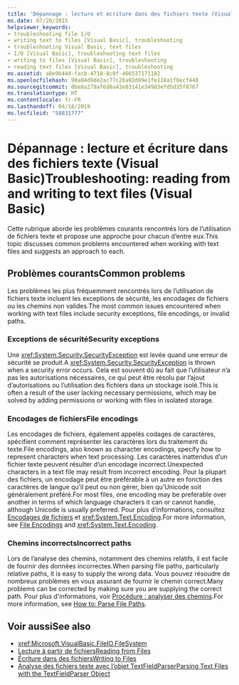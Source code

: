```yaml
---
title: 'Dépannage : lecture et écriture dans des fichiers texte (Visual Basic)'
ms.date: 07/20/2015
helpviewer_keywords:
- troubleshooting file I/O
- writing text to files [Visual Basic], troubleshooting
- troubleshooting Visual Basic, text files
- I/O [Visual Basic], troubleshooting text files
- writing to files [Visual Basic], troubleshooting
- reading text files [Visual Basic], troubleshooting
ms.assetid: a8e9b44d-facb-4718-8c0f-466537171182
ms.openlocfilehash: 90a04d9de2ac77c28a92d99e1fe118a1f8ecf448
ms.sourcegitcommit: 0be8a279af6d8a43e03141e349d3efd5d35f8767
ms.translationtype: HT
ms.contentlocale: fr-FR
ms.lasthandoff: 04/18/2019
ms.locfileid: "58831777"
---
```

# <a name="troubleshooting-reading-from-and-writing-to-text-files-visual-basic"></a><span data-ttu-id="6901f-102">Dépannage : lecture et écriture dans des fichiers texte (Visual Basic)</span><span class="sxs-lookup"><span data-stu-id="6901f-102">Troubleshooting: reading from and writing to text files (Visual Basic)</span></span>
<span data-ttu-id="6901f-103">Cette rubrique aborde les problèmes courants rencontrés lors de l’utilisation de fichiers texte et propose une approche pour chacun d’entre eux.</span><span class="sxs-lookup"><span data-stu-id="6901f-103">This topic discusses common problems encountered when working with text files and suggests an approach to each.</span></span>  
  
## <a name="common-problems"></a><span data-ttu-id="6901f-104">Problèmes courants</span><span class="sxs-lookup"><span data-stu-id="6901f-104">Common problems</span></span>  
 <span data-ttu-id="6901f-105">Les problèmes les plus fréquemment rencontrés lors de l’utilisation de fichiers texte incluent les exceptions de sécurité, les encodages de fichiers ou les chemins non valides.</span><span class="sxs-lookup"><span data-stu-id="6901f-105">The most common issues encountered when working with text files include security exceptions, file encodings, or invalid paths.</span></span>  
  
### <a name="security-exceptions"></a><span data-ttu-id="6901f-106">Exceptions de sécurité</span><span class="sxs-lookup"><span data-stu-id="6901f-106">Security exceptions</span></span>  
 <span data-ttu-id="6901f-107">Une <xref:System.Security.SecurityException> est levée quand une erreur de sécurité se produit.</span><span class="sxs-lookup"><span data-stu-id="6901f-107">A <xref:System.Security.SecurityException> is thrown when a security error occurs.</span></span> <span data-ttu-id="6901f-108">Cela est souvent dû au fait que l’utilisateur n’a pas les autorisations nécessaires, ce qui peut être résolu par l’ajout d’autorisations ou l’utilisation des fichiers dans un stockage isolé.</span><span class="sxs-lookup"><span data-stu-id="6901f-108">This is often a result of the user lacking necessary permissions, which may be solved by adding permissions or working with files in isolated storage.</span></span>  
  
### <a name="file-encodings"></a><span data-ttu-id="6901f-109">Encodages de fichiers</span><span class="sxs-lookup"><span data-stu-id="6901f-109">File encodings</span></span>  
 <span data-ttu-id="6901f-110">Les encodages de fichiers, également appelés codages de caractères, spécifient comment représenter les caractères lors du traitement du texte.</span><span class="sxs-lookup"><span data-stu-id="6901f-110">File encodings, also known as character encodings, specify how to represent characters when text processing.</span></span> <span data-ttu-id="6901f-111">Les caractères inattendus d’un fichier texte peuvent résulter d’un encodage incorrect.</span><span class="sxs-lookup"><span data-stu-id="6901f-111">Unexpected characters in a text file may result from incorrect encoding.</span></span> <span data-ttu-id="6901f-112">Pour la plupart des fichiers, un encodage peut être préférable à un autre en fonction des caractères de langue qu’il peut ou non gérer, bien qu’Unicode soit généralement préféré.</span><span class="sxs-lookup"><span data-stu-id="6901f-112">For most files, one encoding may be preferable over another in terms of which language characters it can or cannot handle, although Unicode is usually preferred.</span></span> <span data-ttu-id="6901f-113">Pour plus d’informations, consultez [Encodages de fichiers](../../../../visual-basic/developing-apps/programming/drives-directories-files/file-encodings.md) et <xref:System.Text.Encoding>.</span><span class="sxs-lookup"><span data-stu-id="6901f-113">For more information, see [File Encodings](../../../../visual-basic/developing-apps/programming/drives-directories-files/file-encodings.md) and <xref:System.Text.Encoding>.</span></span>  
  
### <a name="incorrect-paths"></a><span data-ttu-id="6901f-114">Chemins incorrects</span><span class="sxs-lookup"><span data-stu-id="6901f-114">Incorrect paths</span></span>  
 <span data-ttu-id="6901f-115">Lors de l’analyse des chemins, notamment des chemins relatifs, il est facile de fournir des données incorrectes.</span><span class="sxs-lookup"><span data-stu-id="6901f-115">When parsing file paths, particularly relative paths, it is easy to supply the wrong data.</span></span> <span data-ttu-id="6901f-116">Vous pouvez résoudre de nombreux problèmes en vous assurant de fournir le chemin correct.</span><span class="sxs-lookup"><span data-stu-id="6901f-116">Many problems can be corrected by making sure you are supplying the correct path.</span></span> <span data-ttu-id="6901f-117">Pour plus d'informations, voir [Procédure : analyser des chemins](../../../../visual-basic/developing-apps/programming/drives-directories-files/how-to-parse-file-paths.md).</span><span class="sxs-lookup"><span data-stu-id="6901f-117">For more information, see [How to: Parse File Paths](../../../../visual-basic/developing-apps/programming/drives-directories-files/how-to-parse-file-paths.md).</span></span>  
  
## <a name="see-also"></a><span data-ttu-id="6901f-118">Voir aussi</span><span class="sxs-lookup"><span data-stu-id="6901f-118">See also</span></span>

- <xref:Microsoft.VisualBasic.FileIO.FileSystem>
- [<span data-ttu-id="6901f-119">Lecture à partir de fichiers</span><span class="sxs-lookup"><span data-stu-id="6901f-119">Reading from Files</span></span>](../../../../visual-basic/developing-apps/programming/drives-directories-files/reading-from-files.md)
- [<span data-ttu-id="6901f-120">Écriture dans des fichiers</span><span class="sxs-lookup"><span data-stu-id="6901f-120">Writing to Files</span></span>](../../../../visual-basic/developing-apps/programming/drives-directories-files/writing-to-files.md)
- [<span data-ttu-id="6901f-121">Analyse des fichiers texte avec l’objet TextFieldParser</span><span class="sxs-lookup"><span data-stu-id="6901f-121">Parsing Text Files with the TextFieldParser Object</span></span>](../../../../visual-basic/developing-apps/programming/drives-directories-files/parsing-text-files-with-the-textfieldparser-object.md)
